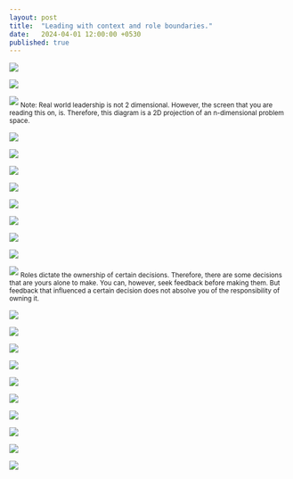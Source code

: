```yaml
---
layout: post
title:  "Leading with context and role boundaries."
date:   2024-04-01 12:00:00 +0530
published: true
---
```




![](/assets/2024-04-01/01-you-are-here.png)

![](/assets/2024-04-01/02-you-want-to-be-here.png)

![](/assets/2024-04-01/03-so-you-do-this.png)
<sub>Note: Real world leadership is not 2 dimensional. However, the screen that you are reading this on, is. Therefore, this diagram is a 2D projection of an n-dimensional problem space.</sub>

![](/assets/2024-04-01/04-and-directs-do-this.png)

![](/assets/2024-04-01/05-and-their-directs-this.png)

![](/assets/2024-04-01/06-do-this-if-you-know-where-to-go.png)

![](/assets/2024-04-01/07-but-mostly-you-dont.png)

![](/assets/2024-04-01/08-you-just-know-its-that-way.png)

![](/assets/2024-04-01/09-so-maybe-do-this.png)

![](/assets/2024-04-01/10-so-directs-can-do-this.png)

![](/assets/2024-04-01/11-and-their-directs-this.png)

![](/assets/2024-04-01/12-these-are-role-boundaries.png)
<sub>Roles dictate the ownership of certain decisions. Therefore, there are some decisions that are yours alone to make. You can, however, seek feedback before making them. But feedback that influenced a certain decision does not absolve you of the responsibility of owning it.</sub>

![](/assets/2024-04-01/13-and-this-is-micromanaging.png)

![](/assets/2024-04-01/14-aka-leading-wth-control.png)

![](/assets/2024-04-01/15-this-is-leading-with-context.png)

![](/assets/2024-04-01/16-sometimes-okay-to-do-this.png)

![](/assets/2024-04-01/17-if-someone-is-doing-this.png)

![](/assets/2024-04-01/17b-even-if-it-is-your-boss.png)

![](/assets/2024-04-01/18-but-a-good-leader-mostly-does-this.png)

![](/assets/2024-04-01/19-so-that-his-team-does-this.png)

![](/assets/2024-04-01/20-this-is-a-bad-leader-with-good-vision.png)

![](/assets/2024-04-01/21-and-this-is-a-good-leader-with-bad-vision.png)
